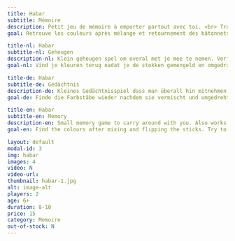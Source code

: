 ```yaml
---
title: Habar
subtitle: Mémoire
description: Petit jeu de mémoire à emporter partout avec toi. <br> Travaille aussi la psychomotricité fine.
goal: Retrouve les couleurs après mélange et retournement des bâtonnets. Tente d'obtenir le max de points.

title-nl: Habar
subtitle-nl: Geheugen
description-nl: Klein geheugen spel om overal met je mee te nemen. Verfijnt de fijne motoriek.
goal-nl: Vind je kleuren terug nadat je de stokken gemengeld en omgedraaid hebt. Probeer om zoveel mogelijk punten te halen.

title-de: Habar
subtitle-de: Gedächtnis
description-de: Kleines Gedächtnisspiel dass man überall hin mitnehmen kann. Trainiert die Feinmotorik.
goal-de: Finde die Farbstäbe wieder nachdem sie vermischt und umgedreht worden sind. Versuche so viel wie möglich Punkte zu bekommen.

title-en: Habar
subtitle-en: Memory
description-en: Small memory game to carry around with you. Also works fine motor skills.
goal-en: Find the colours after mixing and flipping the sticks. Try to get the maximum points.

layout: default
modal-id: 3
img: habar
images: 4
video: N
video-url: 
thumbnail: habar-1.jpg
alt: image-alt
players: 2
age: 6+
duration: 8-10
price: 15
category: Memoire
out-of-stock: N
---
```

